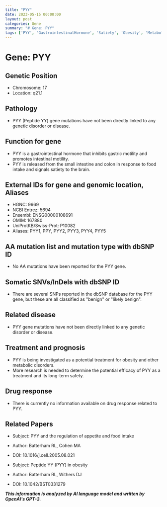 ```yaml
---
title: "PYY"
date: 2023-05-15 00:00:00
layout: post
categories: Gene
summary: "# Gene: PYY"
tags: ['PYY', 'GastrointestinalHormone', 'Satiety', 'Obesity', 'MetabolicDisorders', 'Treatment', 'SNPs', 'Research']
---
```


# Gene: PYY

## Genetic Position
- Chromosome: 17
- Location: q21.1

## Pathology
- PYY (Peptide YY) gene mutations have not been directly linked to any genetic disorder or disease.

## Function for gene
- PYY is a gastrointestinal hormone that inhibits gastric motility and promotes intestinal motility.
- PYY is released from the small intestine and colon in response to food intake and signals satiety to the brain.

## External IDs for gene and genomic location, Aliases
- HGNC: 9669
- NCBI Entrez: 5694
- Ensembl: ENSG00000108691
- OMIM: 167880
- UniProtKB/Swiss-Prot: P10082
- Aliases: PYY1, PPY, PYY2, PYY3, PYY4, PYY5

## AA mutation list and mutation type with dbSNP ID
- No AA mutations have been reported for the PYY gene.

## Somatic SNVs/InDels with dbSNP ID
- There are several SNPs reported in the dbSNP database for the PYY gene, but these are all classified as "benign" or "likely benign".

## Related disease
- PYY gene mutations have not been directly linked to any genetic disorder or disease.

## Treatment and prognosis
- PYY is being investigated as a potential treatment for obesity and other metabolic disorders.
- More research is needed to determine the potential efficacy of PYY as a treatment and its long-term safety.

## Drug response
- There is currently no information available on drug response related to PYY.

## Related Papers
- Subject: PYY and the regulation of appetite and food intake
- Author: Batterham RL, Cohen MA
- DOI: 10.1016/j.cell.2005.08.021

- Subject: Peptide YY (PYY) in obesity
- Author: Batterham RL, Withers DJ
- DOI: 10.1042/BST0331279

**_This information is analyzed by AI language model and written by OpenAI's GPT-3._**